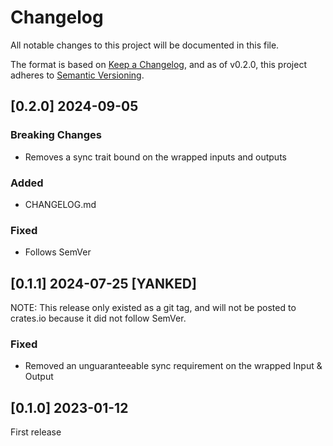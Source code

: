 # Changelog

All notable changes to this project will be documented in this file.

The format is based on [Keep a Changelog](https://keepachangelog.com/en/1.1.0/),
and as of v0.2.0, this project adheres to [Semantic Versioning](https://semver.org/spec/v2.0.0.html).

## [0.2.0] 2024-09-05

### Breaking Changes

- Removes a sync trait bound on the wrapped inputs and outputs

### Added

- CHANGELOG.md

### Fixed

- Follows SemVer

## [0.1.1] 2024-07-25 [YANKED]

NOTE: This release only existed as a git tag, and will not be posted to 
crates.io because it did not follow SemVer.

### Fixed

- Removed an unguaranteeable sync requirement on the wrapped Input & Output

## [0.1.0] 2023-01-12

First release
